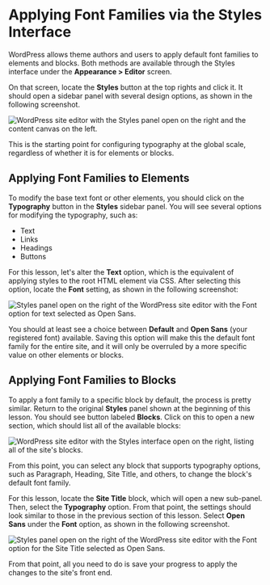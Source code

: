 # Applying Font Families via the Styles Interface

WordPress allows theme authors and users to apply default font families to elements and blocks.  Both methods are available through the Styles interface under the **Appearance > Editor** screen.

On that screen, locate the **Styles** button at the top rights and click it.  It should open a sidebar panel with several design options, as shown in the following screenshot.

![WordPress site editor with the Styles panel open on the right and the content canvas on the left.](https://learn.wordpress.org/files/2022/11/site-editor-styles-typography.png)

This is the starting point for configuring typography at the global scale, regardless of whether it is for elements or blocks.

## Applying Font Families to Elements

To modify the base text font or other elements, you should click on the **Typography** button in the **Styles** sidebar panel.  You will see several options for modifying the typography, such as:

- Text
- Links 
- Headings
- Buttons

For this lesson, let's alter the **Text** option, which is the equivalent of applying styles to the root HTML element via CSS.  After selecting this option, locate the **Font** setting, as shown in the following screenshot:

![Styles panel open on the right of the WordPress site editor with the Font option for text selected as Open Sans.](https://learn.wordpress.org/files/2022/11/styles-text-typography.png)

You should at least see a choice between **Default** and **Open Sans** (your registered font) available.  Saving this option will make this the default font family for the entire site, and it will only be overruled by a more specific value on other elements or blocks.

## Applying Font Families to Blocks

To apply a font family to a specific block by default, the process is pretty similar.  Return to the original **Styles** panel shown at the beginning of this lesson.  You should see button labeled **Blocks**.  Click on this to open a new section, which should list all of the available blocks:

![WordPress site editor with the Styles interface open on the right, listing all of the site's blocks.](https://learn.wordpress.org/files/2022/11/styles-block-list.png)

From this point, you can select any block that supports typography options, such as Paragraph, Heading, Site Title, and others, to change the block's default font family.

For this lesson, locate the **Site Title** block, which will open a new sub-panel.  Then, select the **Typography** option.  From that point, the settings should look similar to those in the previous section of this lesson.  Select **Open Sans** under the **Font** option, as shown in the following screenshot.

![Styles panel open on the right of the WordPress site editor with the Font option for the Site Title selected as Open Sans.](https://learn.wordpress.org/files/2022/11/styles-site-title-typography.png)

From that point, all you need to do is save your progress to apply the changes to the site's front end.
